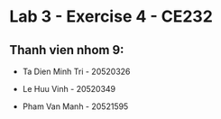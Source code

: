 # Lab 3 - Exercise 4 - CE232

## Thanh vien nhom 9:

* Ta Dien Minh Tri - 20520326

* Le Huu Vinh - 20520349

* Pham Van Manh - 20521595
